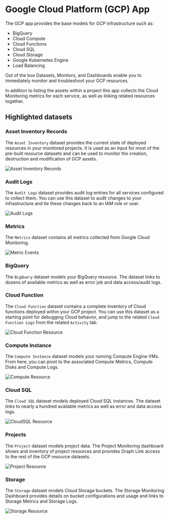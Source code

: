 # Google Cloud Platform (GCP) App

The GCP app provides the base models for GCP infrastructure such as:

- BigQuery
- Cloud Compute
- Cloud Functions
- Cloud SQL
- Cloud Storage
- Google Kubernetes Engine
- Load Balancing

  
Out of the box Datasets, Monitors, and Dashboards enable you to immediately monitor and troubleshoot your GCP resources.

In addition to listing the assets within a project this app collects the Cloud Monitoring metrics for each service, as well as linking related resources together.

## Highlighted datasets

### Asset Inventory Records
The `Asset Inventory` dataset provides the current state of deployed resources in your monitored projects.  It is used as an input for most of the pre-built resource datasets and can be used to monitor the creation, destruction and modification of GCP assets.

![Asset Inventory Records](https://assets.observeinc.com/icons/apps/terraform-observe-google/Asset-Inventory-Events.png "Asset Inventory Records")
### Audit Logs

The `Audit Logs` dataset provides audit log entries for all services configured to collect them. You can use this dataset to audit changes to your infrastructure and tie these changes back to an IAM role or user.

![Audit Logs](https://assets.observeinc.com/icons/apps/terraform-observe-google/Audit-Log-Events.png "Audit Logs")

### Metrics

The `Metrics` dataset contains all metrics collected from Google Cloud Monitoring.

![Metric Events](https://assets.observeinc.com/icons/apps/terraform-observe-google/Metric-Events.png "Metric Events")

### BigQuery

The `BigQuery` dataset models your BigQuery resource.  The dataset links to dozens of available metrics as well as error job and data access/audit logs.


### Cloud Function

The `Cloud Function` dataset contains a complete inventory of Cloud functions deployed within your GCP project. You can use this dataset as a starting point for debugging Cloud behavior, and jump to the related `Cloud Function Logs` from the related `Activity` tab.

![Cloud Function Resource](https://assets.observeinc.com/icons/apps/terraform-observe-google/Cloud-Function-Resource.png "Cloud Function Resource")

### Compute Instance

The `Compute Instance` dataset models your running Compute Engine VMs. From here, you can pivot to the associated Compute Metrics, Compute Disks and Compute Logs.

![Compute Resource](https://assets.observeinc.com/icons/apps/terraform-observe-google/Cloud-Compute-Resource.png "Compute Resource")

### Cloud SQL

The `Cloud SQL` dataset models deployed Cloud SQL instances.  The dataset links to nearly a hundred available metrics as well as error and data access logs.

![CloudSQL Resource](https://assets.observeinc.com/icons/apps/terraform-observe-google/CloudSQL-Resource.png "CloudSQL Resource")

### Projects

The `Project` dataset models project data.  The Project Monitoring dashboard shows and inventory of project resources and provides Graph Link access to the rest of the GCP resource datasets.

![Project Resource](https://assets.observeinc.com/icons/apps/terraform-observe-google/Project-Resource.png "Project Resource")

### Storage

The `Storage` dataset models Cloud Storage buckets.  The Storage Monitoring Dashboard provides details on bucket configurations and usage and links to Storage Metrics and Storage Logs.

![Storage Resource](https://assets.observeinc.com/icons/apps/terraform-observe-google/Storage-Resource.png "Storage Resource")


